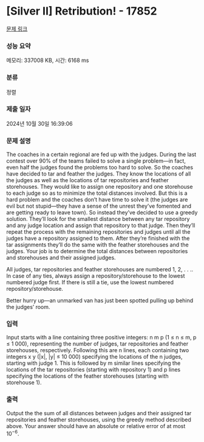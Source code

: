 # [Silver II] Retribution! - 17852 

[문제 링크](https://www.acmicpc.net/problem/17852) 

### 성능 요약

메모리: 337008 KB, 시간: 6168 ms

### 분류

정렬

### 제출 일자

2024년 10월 30일 16:39:06

### 문제 설명

<p>The coaches in a certain regional are fed up with the judges. During the last contest over 90% of the teams failed to solve a single problem—in fact, even half the judges found the problems too hard to solve. So the coaches have decided to tar and feather the judges. They know the locations of all the judges as well as the locations of tar repositories and feather storehouses. They would like to assign one repository and one storehouse to each judge so as to minimize the total distances involved. But this is a hard problem and the coaches don’t have time to solve it (the judges are evil but not stupid—they have a sense of the unrest they’ve fomented and are getting ready to leave town). So instead they’ve decided to use a greedy solution. They’ll look for the smallest distance between any tar repository and any judge location and assign that repository to that judge. Then they’ll repeat the process with the remaining repositories and judges until all the judges have a repository assigned to them. After they’re finished with the tar assignments they’ll do the same with the feather storehouses and the judges. Your job is to determine the total distances between repositories and storehouses and their assigned judges.</p>

<p>All judges, tar repositories and feather storehouses are numbered 1, 2, . . .. In case of any ties, always assign a repository/storehouse to the lowest numbered judge first. If there is still a tie, use the lowest numbered repository/storehouse.</p>

<p>Better hurry up—an unmarked van has just been spotted pulling up behind the judges’ room.</p>

### 입력 

 <p>Input starts with a line containing three positive integers: n m p (1 ≤ n ≤ m, p ≤ 1 000), representing the number of judges, tar repositories and feather storehouses, respectively. Following this are n lines, each containing two integers x y (|x|, |y| ≤ 10 000) specifying the locations of the n judges, starting with judge 1. This is followed by m similar lines specifying the locations of the tar repositories (starting with repository 1) and p lines specifying the locations of the feather storehouses (starting with storehouse 1).</p>

### 출력 

 <p>Output the the sum of all distances between judges and their assigned tar repositories and feather storehouses, using the greedy method described above. Your answer should have an absolute or relative error of at most 10<sup>−6</sup>.</p>

